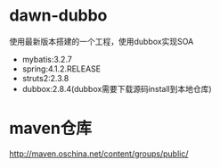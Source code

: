 # dawn-dubbo
使用最新版本搭建的一个工程，使用dubbox实现SOA
* mybatis:3.2.7
* spring:4.1.2.RELEASE
* struts2:2.3.8
* dubbox:2.8.4(dubbox需要下载源码install到本地仓库)

# maven仓库
http://maven.oschina.net/content/groups/public/
